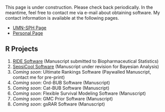This page is under construction. Please check back periodically. In the meantime, feel free to contact me via e-mail about obtaining software. My contact information is available at the following pages. 

- [UMN-SPH Page](https://directory.sph.umn.edu/bio/sph-biostatistics/thomas-murray)
- [Personal Page](https://www.tamurray.com)

## R Projects

1. [RIDE Software](https://github.com/8tmurray/RIDE.git) (Manuscript submitted to Biopharmaceutical Statistics)
2. [SepsiCool Software](https://github.com/8tmurray/SepsiCool.git) (Manuscript under revision for Bayesian Analysis)
3. *Coming soon*: Ultimate Rankings Software (Paywalled Manuscript, contact me for pre-print)
4. *Coming soon*: Ord-BUB Software (Manuscript)
5. *Coming soon*: Cat-BUB Software (Manuscript)
6. *Coming soon*: Flexible Survival Modeling Software (Manuscript)
7. *Coming soon*: GMC Prior Software (Manuscript)
8. *Coming soon*: gsRAR Software (Manuscript)
